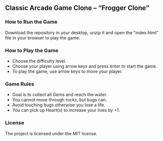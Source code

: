 ## Classic Arcade Game Clone – “Frogger Clone"

### How to Run the Game

Download the repository in your desktop, unzip it and open the "index.html"
file in your browser to play the game.

### How to Play the Game

- Choose the difficulty level.
- Choose your player using arrow keys and press enter to start the game.
- To play the game, use arrow keys to move your player.


### Game Rules

- Goal is to collect all Gems and reach the water.
- You cannot move through rocks, but bugs can.
- Avoid touching bugs otherwise you lose a life.
- You can pick up Heart(s) to increase your lives by +1.  

### License
The project is licensed under the MIT license.